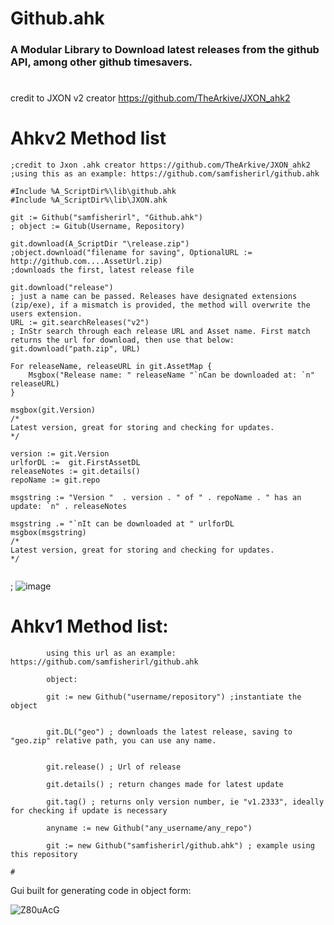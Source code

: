<h1>Github.ahk</h1>

<h3>
A Modular Library to Download latest releases from the github API, among other github timesavers. </h3>

<p class="has-line-data" data-line-start="1" data-line-end="2">


 #
credit to JXON v2 creator https://github.com/TheArkive/JXON_ahk2

# Ahkv2 Method list 

```autohotkey
;credit to Jxon .ahk creator https://github.com/TheArkive/JXON_ahk2
;using this as an example: https://github.com/samfisherirl/github.ahk

#Include %A_ScriptDir%\lib\github.ahk
#Include %A_ScriptDir%\lib\JXON.ahk 

git := Github("samfisherirl", "Github.ahk")
; object := Gitub(Username, Repository)

git.download(A_ScriptDir "\release.zip") 
;object.download("filename for saving", OptionalURL := http://github.com....AssetUrl.zip)
;downloads the first, latest release file  

git.download("release")
; just a name can be passed. Releases have designated extensions (zip/exe), if a mismatch is provided, the method will overwrite the users extension. 
URL := git.searchReleases("v2")
; InStr search through each release URL and Asset name. First match returns the url for download, then use that below:
git.download("path.zip", URL)

For releaseName, releaseURL in git.AssetMap {
    Msgbox("Release name: " releaseName "`nCan be downloaded at: `n" releaseURL)
}

msgbox(git.Version)
/*
Latest version, great for storing and checking for updates.
*/

version := git.Version
urlforDL :=  git.FirstAssetDL
releaseNotes := git.details()
repoName := git.repo

msgstring := "Version "  . version . " of " . repoName . " has an update: `n" . releaseNotes

msgstring .= "`nIt can be downloaded at " urlforDL
msgbox(msgstring)
/*
Latest version, great for storing and checking for updates.
*/


 ```



; 
 ![image](https://user-images.githubusercontent.com/98753696/224391018-7596576e-e988-4d46-9242-33a667654ed5.png)

#

        

        

# Ahkv1 Method list:
        
```autohotkey
        using this url as an example: https://github.com/samfisherirl/github.ahk
 
        object: 
        
        git := new Github("username/repository") ;instantiate the object


        git.DL("geo") ; downloads the latest release, saving to "geo.zip" relative path, you can use any name. 
        
        
        git.release() ; Url of release 
        
        git.details() ; return changes made for latest update

        git.tag() ; returns only version number, ie "v1.2333", ideally for checking if update is necessary
        
        anyname := new Github("any_username/any_repo") 
        
        git := new Github("samfisherirl/github.ahk") ; example using this repository

#
```
 
 
Gui built for generating code in object form:


![Z80uAcG](https://user-images.githubusercontent.com/98753696/194636178-385c2dcb-1220-474c-b3ae-a09b33c94339.png)

 
